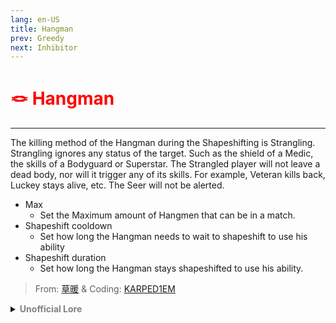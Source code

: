 ```yaml
---
lang: en-US
title: Hangman
prev: Greedy
next: Inhibitor
---
```


# <font color=red>🪢 <b>Hangman</b></font> <Badge text="Killing" type="tip" vertical="middle"/>
---

The killing method of the Hangman during the Shapeshifting is Strangling. Strangling ignores any status of the target. Such as the shield of a Medic, the skills of a Bodyguard or Superstar. The Strangled player will not leave a dead body, nor will it trigger any of its skills. For example, Veteran kills back, Luckey stays alive, etc. The Seer will not be alerted.
* Max
  * Set the Maximum amount of Hangmen that can be in a match.
* Shapeshift cooldown
  * Set how long the Hangman needs to wait to shapeshift to use his ability
* Shapeshift duration
  * Set how long the Hangman stays shapeshifted to use his ability.

> From: [草暖](https://b23.tv/kTnVK2c) & Coding: [KARPED1EM](https://github.com/KARPED1EM)

<details>
<summary><b><font color=gray>Unofficial Lore</font></b></summary>

Prologue:
Hangman was known for his strength and dedication to fitness. Every day, he would hit the gym, pushing himself to new limits. But his true fascination lay in the study of the human body.

Chapter 1: A Vulnerable Discovery
One day, while studying in the science lab, Hangman came across a detailed chart of the human anatomy. He examined it closely, noting every detail until he fixated on one particular part: the neck. The neck, he realized, was the most vulnerable area of the human body, one that even the strongest defenses couldn’t fully protect.

Chapter 2: The Call of Mira HQ
During a routine monthly check-up at Mira HQ, alarms blared, signaling the presence of impostors. “There are three impostors among us!” the announcement echoed through the halls. After several meetings, two impostors were ejected, leaving behind the strongest one—Hangman.

Chapter 3: The Disguise
Aware of his identity, Hangman decided to take advantage of the situation. He shapeshifted into the familiar form of the Marshall, who had yet to complete his tasks. The crowd gathered around, captivated by the superhero figure, but their awe quickly turned to fear.

Chapter 4: The Perfect Strike
In an instant, Hangman revealed his true self. He quickly subdued the Marshall, bringing him to the ground. The medic rushed to intervene, but Hangman was ready. With a swift motion, he took down the medic as well, solidifying his control over the situation.

Chapter 5: The Final Confrontation
In a climactic showdown against the Glitch, Hangman prepared for battle. As the Glitch attacked, Hangman calmly remarked, “You should have gone for the neck.” With that, he executed his final move, overpowering the Glitch and securing his victory.

Epilogue:
The Hangman, known for his clever wordplay and love of language, became a legend. The game “Hangman” was named in his honor, a nod to his unique ability to twist words just as skillfully as he dominated the battlefield.
> Submitted by: champofchamps78
</details>